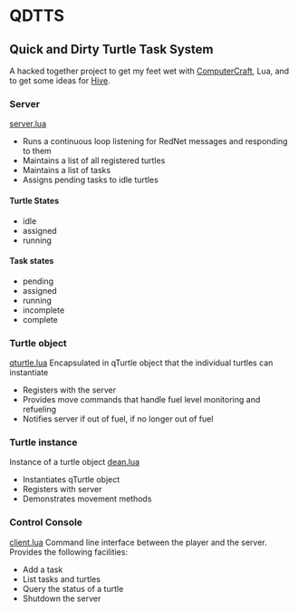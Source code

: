 # QDTTS
## Quick and Dirty Turtle Task System
A hacked together project to get my feet wet with [ComputerCraft](http://www.computercraft.info/), Lua, and to get some ideas for [Hive](https://github.com/CC-Hive/Main).

### Server
[server.lua](https://github.com/QBFreak/QDTTS/blob/master/server.lua)
* Runs a continuous loop listening for RedNet messages and responding to them
* Maintains a list of all registered turtles
* Maintains a list of tasks
* Assigns pending tasks to idle turtles

#### Turtle States
* idle
* assigned
* running

#### Task states
* pending
* assigned
* running
* incomplete
* complete

### Turtle object
[qturtle.lua](https://github.com/QBFreak/QDTTS/blob/master/qturtle.lua)
Encapsulated in qTurtle object that the individual turtles can instantiate
* Registers with the server
* Provides move commands that handle fuel level monitoring and refueling
* Notifies server if out of fuel, if no longer out of fuel

### Turtle instance
Instance of a turtle object
[dean.lua](https://github.com/QBFreak/QDTTS/blob/master/dean.lua)
* Instantiates qTurtle object
* Registers with server
* Demonstrates movement methods

### Control Console
[client.lua](https://github.com/QBFreak/QDTTS/blob/master/client.lua)
Command line interface between the player and the server. Provides the following facilities:
* Add a task
* List tasks and turtles
* Query the status of a turtle
* Shutdown the server
